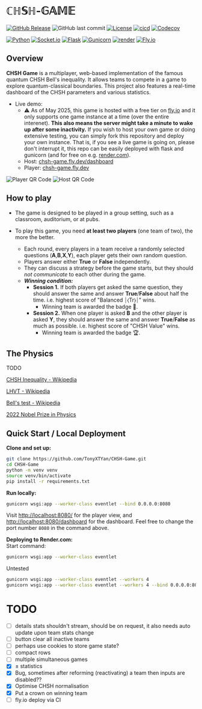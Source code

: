 # $\mathbb{CHSH}\text{-}\mathbb{GAME}$
[![GitHub Release](https://img.shields.io/github/v/release/TonyXTYan/CHSH-Game?label=latest%20release)](https://github.com/TonyXTYan/CHSH-Game/releases/latest)
![GitHub last commit](https://img.shields.io/github/last-commit/TonyXTYan/CHSH-Game)
[![License](https://img.shields.io/github/license/TonyXTYan/CHSH-Game?color=blue)](https://github.com/TonyXTYan/CHSH-Game/blob/main/LICENSE)
[![cicd](https://img.shields.io/github/actions/workflow/status/TonyXTYan/CHSH-Game/python-tests.yml?label=ci%20cd&logo=githubactions&logoColor=white)](https://github.com/TonyXTYan/CHSH-Game/actions/workflows/python-tests.yml)
[![Codecov](https://img.shields.io/codecov/c/github/TonyXTYan/CHSH-Game?token=4A0LZVD95V&logo=codecov&logoColor=white)](https://app.codecov.io/gh/TonyXTYan/CHSH-Game/)

[![Python](https://img.shields.io/badge/python-3.12-gray.svg?style=flat&logo=python&logoColor=white&labelColor=black)](https://docs.python.org/3/whatsnew/3.12.html)
[![Socket.io](https://img.shields.io/badge/socket.io-black?logo=socketdotio&logoColor=white)](https://socket.io/)
[![Flask](https://img.shields.io/badge/flask-black?logo=flask&logoColor=white)](https://flask.palletsprojects.com/)
[![Gunicorn](https://img.shields.io/badge/gunicorn-black?logo=gunicorn&logoColor=white)](https://gunicorn.org/)
[![render](https://img.shields.io/badge/render-black?logo=render&logoColor=white)](https://render.com/)
[![Fly.io](https://img.shields.io/badge/fly.io-black?logo=flydotio&logoColor=white)](https://fly.io/)




## Overview

**CHSH Game** is a multiplayer, web-based implementation of the famous quantum CHSH Bell's inequality. 
It allows teams to compete in a game to explore quantum-classical boundaries. This project also features a real-time dashboard of the CHSH parameters and various statistics.

- Live demo: 
    - ⚠️ As of May 2025, this game is hosted with a free tier on [fly.io](https://fly.io) and it only supports one game instance at a time (over the entire interenet). **This also means the server might take a minute to wake up after some inactivity.** If you wish to host your own game or doing extensive testing, you can simply fork this repository and deploy your own instance. That is, if you see a live game is going on, please don't interrupt it, this repo can be easily deployed with flask and gunicorn (and for free on e.g. [render.com](https://render.com)).
    - Host: [chsh-game.fly.dev/dashboard](https://chsh-game.fly.dev/dashboard)
    - Player: [chsh-game.fly.dev](https://chsh-game.fly.dev)

![Player QR Code](https://genqrcode.com/embedded?style=0&inner_eye_style=0&outer_eye_style=0&logo=null&color=%23000000FF&background_color=%23FFFFFFFF&inner_eye_color=%23000000&outer_eye_color=%23000000&imageformat=svg&language=en&frame_style=4&frame_text=Player&frame_color=%23000000&invert_colors=false&gradient_style=0&gradient_color_start=%23FF0000&gradient_color_end=%237F007F&gradient_start_offset=5&gradient_end_offset=95&stl_type=1&logo_remove_background=null&stl_size=100&stl_qr_height=1.5&stl_base_height=2&stl_include_stands=false&stl_qr_magnet_type=3&stl_qr_magnet_count=0&type=0&text=chsh-game.fly.dev&width=256&height=256&bordersize=2)
![Host QR Code](https://genqrcode.com/embedded?style=0&inner_eye_style=0&outer_eye_style=0&logo=null&color=%23000000FF&background_color=%23FFFFFFFF&inner_eye_color=%23000000&outer_eye_color=%23000000&imageformat=svg&language=en&frame_style=4&frame_text=Host&frame_color=%23000000&invert_colors=false&gradient_style=0&gradient_color_start=%23FF0000&gradient_color_end=%237F007F&gradient_start_offset=5&gradient_end_offset=95&stl_type=1&logo_remove_background=null&stl_size=100&stl_qr_height=1.5&stl_base_height=2&stl_include_stands=false&stl_qr_magnet_type=3&stl_qr_magnet_count=0&type=0&text=chsh-game.fly.dev%2Fdashboard&width=256&height=256&bordersize=2)



## How to play
- The game is designed to be played in a group setting, such as a classroom, auditorium, or at pubs.

- To play this game, you need **at least two players** (one team of two), the more the better. 
    - Each round, every players in a team receive a randomly selected questions (**A**,**B**,**X**,**Y**), each player gets their own random question.
    - Players answer either **True** or **False** independently.  
    - They can discuss a strategy before the game starts, but they should *not communicate* to each other during the game.
    - ***Winning condition:*** 
        - **Session 1.** If both players get asked the same question, they should answer the same and answer **True**/**False** about half the time. 
          i.e. highest score of "Balanced ⏐⟨Tr⟩⏐" wins. 
            - Winning team is awarded the badge 🎯.
        - **Session 2.** When one player is asked **B** and the other player is asked **Y**, they should answer the same and answer **True**/**False** as much as possible. 
          i.e. highest score of "CHSH Value" wins.
            - Winning team is awarded the badge 🏆.


## The Physics
TODO 

[CHSH Inequality - Wikipedia](https://en.wikipedia.org/wiki/CHSH_inequality)

[LHVT - Wikipedia](https://en.wikipedia.org/wiki/Local_hidden-variable_theory)

[Bell's test - Wikipedia](https://en.wikipedia.org/wiki/Bell_test)

[2022 Nobel Prize in Physics](https://www.nobelprize.org/prizes/physics/2022/summary/)


## Quick Start / Local Deployment

**Clone and set up:**
```bash
git clone https://github.com/TonyXTYan/CHSH-Game.git
cd CHSH-Game
python -m venv venv
source venv/bin/activate
pip install -r requirements.txt
```

**Run locally:**
```bash
gunicorn wsgi:app --worker-class eventlet --bind 0.0.0.0:8080
```
Visit [http://localhost:8080/](http://localhost:8080/) for the player view, and [http://localhost:8080/dashboard](http://localhost:8080/dashboard) for the dashboard.
Feel free to change the port number `8080` in the command above.

**Deploying to Render.com:**  
Start command:  
```bash
gunicorn wsgi:app --worker-class eventlet
```

Untested
```bash
gunicorn wsgi:app --worker-class eventlet --workers 4
gunicorn wsgi:app --worker-class eventlet --workers 4 --bind 0.0.0.0:8080
```



# TODO
- [ ] details stats shouldn't stream, should be on request, it also needs auto update upon team stats change
- [ ] button clear all inactive teams
- [ ] perhaps use cookies to store game state?
- [ ] compact rows
- [ ] multiple simultaneous games
- [x] ± statistics
- [x] Bug, sometimes after reforming (reactivating) a team then inputs are disabled??
- [x] Optimise CHSH normalisation
- [x] Put a crown on winning team
- [ ] fly.io deploy via CI